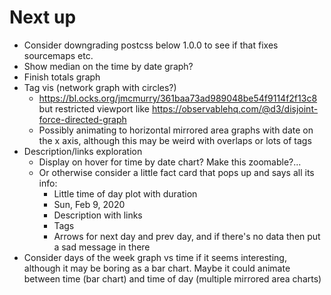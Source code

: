 # Next up

* Consider downgrading postcss below 1.0.0 to see if that fixes sourcemaps etc.
* Show median on the time by date graph?
* Finish totals graph
* Tag vis (network graph with circles?)
  * https://bl.ocks.org/jmcmurry/361baa73ad989048be54f9114f2f13c8 but restricted viewport like https://observablehq.com/@d3/disjoint-force-directed-graph
  * Possibly animating to horizontal mirrored area graphs with date on the x axis, although this may be weird with overlaps or lots of tags
* Description/links exploration
  * Display on hover for time by date chart? Make this zoomable?...
  * Or otherwise consider a little fact card that pops up and says all its info:
    * Little time of day plot with duration
    * Sun, Feb 9, 2020
    * Description with links
    * Tags
    * Arrows for next day and prev day, and if there's no data then put a sad message in there
* Consider days of the week graph vs time if it seems interesting, although it may be boring as a bar chart. Maybe it could animate between time (bar chart) and time of day (multiple mirrored area charts)

